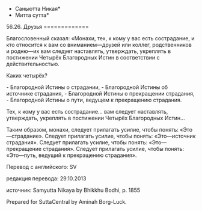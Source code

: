 * Саньютта Никая*
* Митта сутта*

56\.26\. Друзья
\=\=\=\=\=\=\=\=\=\=\=\=\=

Благословенный сказал: «Монахи, тех, к кому у вас есть сострадание, и кто относится к вам со вниманием—друзей или коллег, родственников и родню—их вам следует наставлять, утверждать, укреплять в постижении Четырёх Благородных Истин в соответствии с действительностью\.

Каких четырёх?

\- Благородной Истины о страдании,
\- Благородной Истины об источнике страдания,
\- Благородной Истины о прекращении страдания,
\- Благородной Истины о пути, ведущем к прекращению страдания\.

Тех, к кому у вас есть сострадание… вам следует наставлять, утверждать, укреплять в постижении Четырёх Благородных Истин…

Таким образом, монахи, следует прилагать усилие, чтобы понять: «Это—страдание»\. Следует прилагать усилие, чтобы понять: «Это—источник страдания»\. Следует прилагать усилие, чтобы понять: «Это—прекращение страдания»\. Следует прилагать усилие, чтобы понять: «Это—путь, ведущий к прекращению страдания»\.

Перевод с английского: SV

редакция перевода: 29\.10\.2013

источник: Samyutta Nikaya by Bhikkhu Bodhi, p\. 1855

Prepared for SuttaCentral by Aminah Borg\-Luck\.